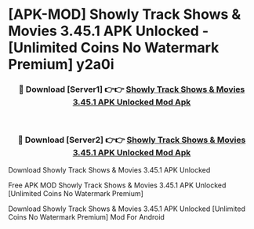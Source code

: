 # [APK-MOD] Showly  Track Shows & Movies 3.45.1 APK Unlocked - [Unlimited Coins No Watermark Premium] y2a0i



<div align="center">
<h3>🔴 Download [Server1] 👉👉 <a href="https://momento.my/?title=Showly__Track_Shows_&_Movies_3.45.1_APK_Unlocked">Showly  Track Shows & Movies 3.45.1 APK Unlocked Mod Apk</a></h3><br>

<h3>🔴 Download [Server2] 👉👉 <a href="https://momento.my/?title=Showly__Track_Shows_&_Movies_3.45.1_APK_Unlocked">Showly  Track Shows & Movies 3.45.1 APK Unlocked Mod Apk</a></h3>
</div>



Download Showly  Track Shows & Movies 3.45.1 APK Unlocked 

Free APK MOD Showly  Track Shows & Movies 3.45.1 APK Unlocked [Unlimited Coins No Watermark Premium]

Download Showly  Track Shows & Movies 3.45.1 APK Unlocked [Unlimited Coins No Watermark Premium] Mod For Android
